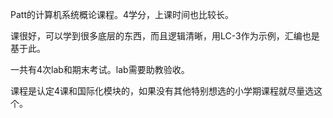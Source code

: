 Patt的计算机系统概论课程。4学分，上课时间也比较长。

课很好，可以学到很多底层的东西，而且逻辑清晰，用LC-3作为示例，汇编也是基于此。

一共有4次lab和期末考试。lab需要助教验收。

课程是认定4课和国际化模块的，如果没有其他特别想选的小学期课程就尽量选这个。